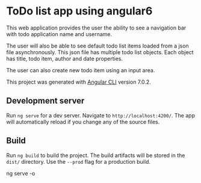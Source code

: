 # ToDo list app using angular6

This web application provides the user the ability to see a navigation bar with todo application name and username.

The user will also be able to see default todo list items loaded from a json file asynchronously. This json file has multiple todo list objects. Each object has title, todo item, author and date properties.

The user can also create new todo item using an input area.

This project was generated with [Angular CLI](https://github.com/angular/angular-cli) version 7.0.2.

## Development server

Run `ng serve` for a dev server. Navigate to `http://localhost:4200/`. The app will automatically reload if you change any of the source files.

## Build

Run `ng build` to build the project. The build artifacts will be stored in the `dist/` directory. Use the `--prod` flag for a production build.

ng serve -o




